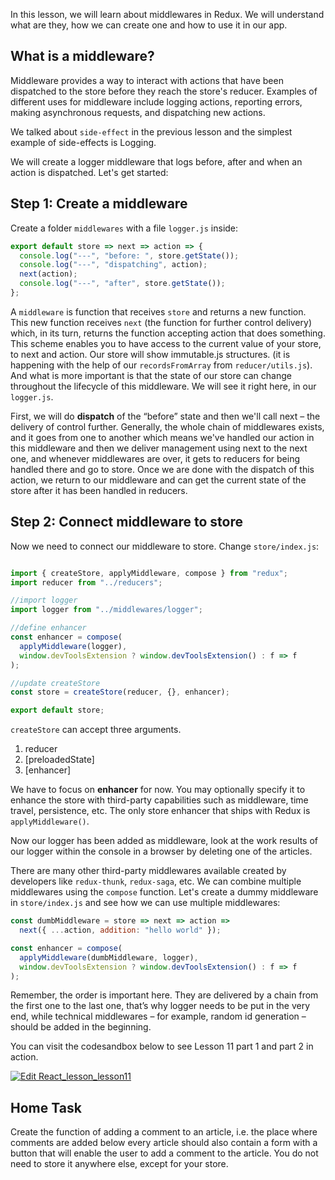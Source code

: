 In this lesson, we will learn about middlewares in Redux. We will understand what are they, how we can create one and how to use it in our app.

## What is a middleware?
Middleware provides a way to interact with actions that have been dispatched to the store before they reach the store's reducer. Examples of different uses for middleware include logging actions, reporting errors, making asynchronous requests, and dispatching new actions.

We talked about `side-effect` in the previous lesson and the simplest example of side-effects is Logging.

We will create a logger middleware that logs before, after and when an action is dispatched. Let's get started:

## Step 1: Create a middleware
Create a folder `middlewares`  with a file `logger.js` inside:
```js
export default store => next => action => {
  console.log("---", "before: ", store.getState());
  console.log("---", "dispatching", action);
  next(action);
  console.log("---", "after", store.getState());
};
```
A `middleware` is function that receives `store` and returns a new function. This new function receives `next` (the function for further control delivery) which, in its turn, returns the function accepting action that does something.  
This scheme enables you to have access to the current value of your store, to next and action.  Our store will show immutable.js structures. (it is happening with the help of our `recordsFromArray` from `reducer/utils.js`). And what is more important is that the state of our store can change throughout the lifecycle of this middleware. We will see it right here, in our `logger.js`.

First, we will do **dispatch** of the “before” state and then we'll call next – the delivery of control further. Generally, the whole chain of middlewares exists, and it goes from one to another which means we've handled our action in this middleware and then we deliver management using next to the next one, and whenever middlewares are over, it gets to reducers for being handled there and go to store. Once we are done with the dispatch of this action, we return to our middleware and can get the current state of the store after it has been handled in reducers.

## Step 2: Connect middleware to store
Now we need to connect our middleware to store. Change `store/index.js`:
```js

import { createStore, applyMiddleware, compose } from "redux";
import reducer from "../reducers";

//import logger
import logger from "../middlewares/logger";

//define enhancer
const enhancer = compose(
  applyMiddleware(logger),
  window.devToolsExtension ? window.devToolsExtension() : f => f
);

//update createStore
const store = createStore(reducer, {}, enhancer);

export default store;
```
`createStore` can accept three arguments.  
1. reducer
2. [preloadedState]
3. [enhancer]

We have to focus on **enhancer** for now. You may optionally specify it to enhance the store with third-party capabilities such as middleware, time travel, persistence, etc. The only store enhancer that ships with Redux is `applyMiddleware()`.

Now our logger has been added as middleware, look at the work results of our logger within the console in a browser by deleting one of the articles.  

There are many other third-party middlewares available created by developers like `redux-thunk`, `redux-saga`, etc. We can combine multiple middlewares using the `compose` function. Let's create a dummy middleware in `store/index.js` and see how we can use multiple middlewares:
```js
const dumbMiddleware = store => next => action =>
  next({ ...action, addition: "hello world" });

const enhancer = compose(
  applyMiddleware(dumbMiddleware, logger),
  window.devToolsExtension ? window.devToolsExtension() : f => f
);
```
Remember, the order is important here. They are delivered by a chain from the first one to the last one, that’s why logger needs to be put in the very end, while technical middlewares – for example, random id generation – should be added in the beginning.

You can visit the codesandbox below to see Lesson 11 part 1 and part 2 in action.

<a href="https://codesandbox.io/s/reactlessonlesson11-ix31u?fontsize=14&hidenavigation=1&theme=dark">
  <img alt="Edit React_lesson_lesson11" src="https://codesandbox.io/static/img/play-codesandbox.svg">
</a>

## Home Task
Create the function of adding a comment to an article, i.e. the place where comments are added below every article should also contain a form with a button that will enable the user to add a comment to the article. You do not need to store it anywhere else, except for your store.